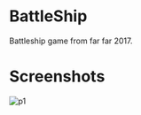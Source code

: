 # BattleShip

Battleship game from far far 2017.

# Screenshots

![p1](https://drive.google.com/uc?export=view&id=1I30tV2S4rWe7xWIk8yepV0MhoPsGijIR)
